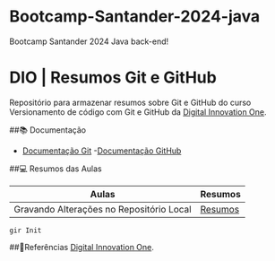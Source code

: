# Bootcamp-Santander-2024-java
 Bootcamp Santander 2024 Java back-end!

 
# DIO | Resumos Git e GitHub

Repositório para armazenar resumos sobre Git e GitHub do curso Versionamento de código com Git e GitHub da [Digital Innovation One](https://www.dio.me).

##📚 Documentação
- [Documentação Git](https://www.git-scm.com/doc)
-[Documentação GitHub](https://docs.github.com/)

##💻 Resumos das Aulas

| Aulas | Resumos |
| ----- | ------ |
| Gravando Alterações no Repositório Local | [Resumos]() |

```
gir Init
```

##🔎Referências
[Digital Innovation One]().


